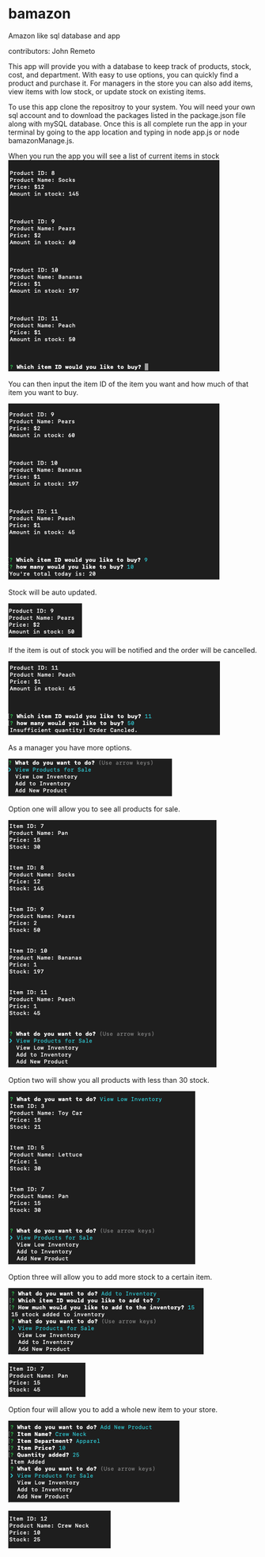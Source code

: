 # bamazon
Amazon like sql database and app

contributors: John Remeto

This app will provide you with a database to keep track of products, stock, cost, and department. With easy to use options, you can quickly find a product and purchase it. For managers in the store you can also add items, view items with low stock, or update stock on existing items.

To use this app clone the repositroy to your system. You will need your own sql account and to download the packages listed in the package.json file along with mySQL database. Once this is all complete run the app in your terminal by going to the app location and typing in node app.js or node bamazonManage.js.


When you run the app you will see a list of current items in stock
![Item list](/images/Item-list.jpg)

You can then input the item ID of the item you want and how much of that item you want to buy.

![Item Bought](/images/Bought.jpg)

Stock will be auto updated.

![Updated Stock](/images/Updated-Stock.jpg)

If the item is out of stock you will be notified and the order will be cancelled.

![Item out of stock](/images/No-Stock.jpg)


As a manager you have more options. 

![Manager Options](/images/Options.jpg)

Option one will allow you to see all products for sale.

![Products for sale](/images/Option-one.jpg)

Option two will show you all products with less than 30 stock.

![Low Stock Items](/images/Option-two.jpg)

Option three will allow you to add more stock to a certain item.

![Add Stock](/images/Option-three.jpg)

![Updated Stock](/images/Option-three-updated.jpg)

Option four will allow you to add a whole new item to your store.

![Add Item](/images/Option-four.jpg)

![Updated Item](/images/Option-four-updated.jpg)
